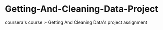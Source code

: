 # Getting-And-Cleaning-Data-Project
coursera's course :- Getting And Cleaning Data's project assignment
